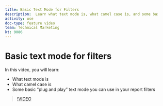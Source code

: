 ```yaml
---
title: Basic Text Mode for Filters
description:  Learn what text mode is, what camel case is, and some basic “plug and play” text mode you can use in your report filters in [!DNL Adobe Workfront].
activity: use
doc-type: feature video
team: Technical Marketing
kt: 9086
---
```

# Basic text mode for filters

In this video, you will learn:

* What text mode is 
* What camel case is 
* Some basic “plug and play” text mode you can use in your report filters 

>[!VIDEO](https://video.tv.adobe.com/v/336820/?quality=12)
